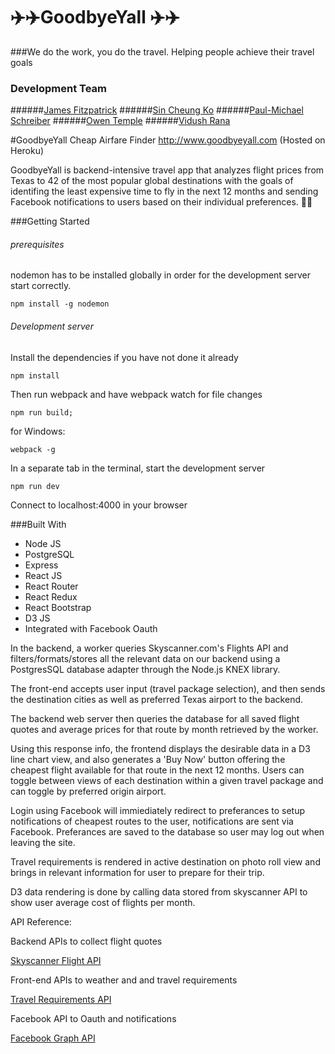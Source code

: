 # :airplane::airplane:GoodbyeYall :airplane::airplane:
###We do the work, you do the travel.
Helping people achieve their travel goals

### Development Team
######[James Fitzpatrick](https://github.com/Fitzpatrick1)
######[Sin Cheung Ko](https://github.com/scko823)
######[Paul-Michael Schreiber](https://github.com/pschreibs85)
######[Owen Temple](https://github.com/owentemple)
######[Vidush Rana](https://github.com/Vidushr)

#GoodbyeYall Cheap Airfare Finder
http://www.goodbyeyall.com (Hosted on Heroku)

GoodbyeYall is backend-intensive travel app that analyzes flight prices from Texas to 42 of the most popular global destinations with the goals of identifing the least expensive time to fly in the next 12 months and sending Facebook notifications to users based on their individual preferences. :tada::tada:



###Getting Started

###### prerequisites
nodemon has to be installed globally in order for the development server start correctly.

```
npm install -g nodemon
```

###### Development server
Install the dependencies if you have not done it already
```
npm install
```
Then run webpack and have webpack watch for file changes

```
npm run build;          
```

for Windows: 

```
webpack -g
```

In a separate tab in the terminal, start the development server
```
npm run dev
```
Connect to localhost:4000 in your browser


###Built With

- Node JS
- PostgreSQL
- Express
- React JS
- React Router
- React Redux
- React Bootstrap
- D3 JS
- Integrated with Facebook Oauth

In the backend, a worker queries Skyscanner.com's Flights API and filters/formats/stores all the relevant data on our backend using a PostgresSQL database adapter through the Node.js KNEX library.

The front-end accepts user input (travel package selection), and then sends the destination cities as well as preferred Texas airport to the backend.

The backend web server then queries the database for all saved flight quotes and average prices for that route by month retrieved by the worker.

Using this response info, the frontend displays the desirable data in a D3 line chart view, and also generates a 'Buy Now' button offering the cheapest flight available for that route in the next 12 months. Users can toggle between views of each destination within a given travel package and can toggle by preferred origin airport.

Login using Facebook will immiediately redirect to preferances to setup notifications of cheapest routes to the user, notifications are sent via Facebook. Preferances are saved to the database so user may log out when leaving the site.

Travel requirements is rendered in active destination on photo roll view and brings in relevant information for user to prepare for their trip.

D3 data rendering is done by calling data stored from skyscanner API to show user average cost of flights per month.

API Reference:

Backend APIs to collect flight quotes

[Skyscanner Flight API](http://business.skyscanner.net/portal/en-GB/Documentation/ApiOverview)

Front-end APIs to weather and and travel requirements

[Travel Requirements API](https://travelbriefing.org/api)

Facebook API to Oauth and notifications

[Facebook Graph API](http://graph.facebook.com/) 



